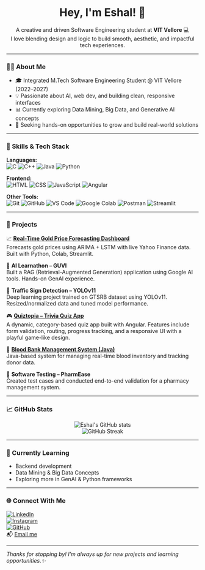 <h1 align="center">Hey, I'm Eshal! 👋</h1>

<p align="center">
A creative and driven Software Engineering student at <strong>VIT Vellore</strong> 💻<br>
I love blending design and logic to build smooth, aesthetic, and impactful tech experiences.
</p>

---

### 💁‍♀️ About Me

- 🎓 Integrated M.Tech Software Engineering Student @ VIT Vellore (2022–2027)
- 💡 Passionate about AI, web dev, and building clean, responsive interfaces
- 📊 Currently exploring Data Mining, Big Data, and Generative AI concepts
- 🚀 Seeking hands-on opportunities to grow and build real-world solutions

---

### 🧠 Skills & Tech Stack

**Languages:**  
![C](https://img.shields.io/badge/C-00599C?style=flat&logo=c&logoColor=white)
![C++](https://img.shields.io/badge/C++-00599C?style=flat&logo=c%2B%2B&logoColor=white)
![Java](https://img.shields.io/badge/Java-007396?style=flat&logo=java&logoColor=white)
![Python](https://img.shields.io/badge/Python-3776AB?style=flat&logo=python&logoColor=white)

**Frontend:**  
![HTML](https://img.shields.io/badge/HTML5-E34F26?style=flat&logo=html5&logoColor=white)
![CSS](https://img.shields.io/badge/CSS3-1572B6?style=flat&logo=css3&logoColor=white)
![JavaScript](https://img.shields.io/badge/JavaScript-F7DF1E?style=flat&logo=javascript&logoColor=black)
![Angular](https://img.shields.io/badge/Angular-DD0031?style=flat&logo=angular&logoColor=white)

**Other Tools:**  
![Git](https://img.shields.io/badge/Git-F05032?style=flat&logo=git&logoColor=white)
![GitHub](https://img.shields.io/badge/GitHub-181717?style=flat&logo=github&logoColor=white)
![VS Code](https://img.shields.io/badge/VS%20Code-007ACC?style=flat&logo=visual-studio-code&logoColor=white)
![Google Colab](https://img.shields.io/badge/Google%20Colab-F9AB00?style=flat&logo=google-colab&logoColor=white)
![Postman](https://img.shields.io/badge/Postman-FF6C37?style=flat&logo=postman&logoColor=white)
![Streamlit](https://img.shields.io/badge/Streamlit-FF4B4B?style=flat&logo=streamlit&logoColor=white)

---

### 🚀 Projects

📈 **[Real-Time Gold Price Forecasting Dashboard](https://github.com/eshxl/realtime-gold-price-forecasting.git)**  
Forecasts gold prices using ARIMA + LSTM with live Yahoo Finance data. Built with Python, Colab, Streamlit.

🧠 **AI Learnathon – GUVI**  
Built a RAG (Retrieval-Augmented Generation) application using Google AI tools. Hands-on GenAI experience.

🚦 **Traffic Sign Detection – YOLOv11**  
Deep learning project trained on GTSRB dataset using YOLOv11. Resized/normalized data and tuned model performance.

🎮 **[Quiztopia – Trivia Quiz App](https://github.com/eshxl/quiztopia)**  
A dynamic, category-based quiz app built with Angular. Features include form validation, routing, progress tracking, and a responsive UI with a playful game-like design.

💉 **[Blood Bank Management System (Java)](https://github.com/eshxl/BBMS-Java)**  
Java-based system for managing real-time blood inventory and tracking donor data.

🧪 **Software Testing – PharmEase**  
Created test cases and conducted end-to-end validation for a pharmacy management system.

---

### 📈 GitHub Stats

<p align="center">
  <img src="https://github-readme-stats.vercel.app/api?username=eshxl&show_icons=true&theme=gruvbox&hide_border=true" alt="Eshal's GitHub stats" />
  <br>
  <img src="https://github-readme-streak-stats.herokuapp.com?user=eshxl&theme=gruvbox&hide_border=true" alt="GitHub Streak" />
</p>

---

### 🌱 Currently Learning

- Backend development 
- Data Mining & Big Data Concepts  
- Exploring more in GenAI & Python frameworks  

---

### 🌐 Connect With Me

[![LinkedIn](https://img.shields.io/badge/LinkedIn-blue?style=flat&logo=linkedin&logoColor=white)](https://www.linkedin.com/in/eshal-shanoj-326515276)  
[![Instagram](https://img.shields.io/badge/Instagram-%23E4405F.svg?style=flat&logo=instagram&logoColor=white)](https://www.instagram.com/__eshxl_/?igsh=MXVvbWZwZjVoMDNxbQ%3D%3D#)  
[![GitHub](https://img.shields.io/badge/GitHub-%23181717.svg?style=flat&logo=github&logoColor=white)](https://github.com/eshxl)  
📬 [Email me](mailto:eshalshanoj04@gmail.com)

---

*Thanks for stopping by! I’m always up for new projects and learning opportunities.✨*
